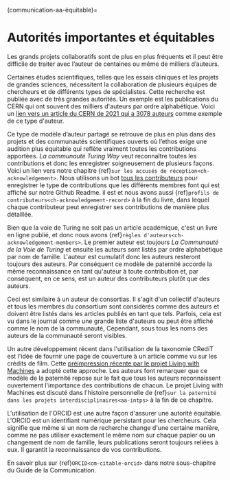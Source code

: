 (communication-aa-équitable)=
# Autorités importantes et équitables

Les grands projets collaboratifs sont de plus en plus fréquents et il peut être difficile de traiter avec l’auteur de centaines ou même de milliers d’auteurs.

Certaines études scientifiques, telles que les essais cliniques et les projets de grandes sciences, nécessitent la collaboration de plusieurs équipes de chercheurs et de différents types de spécialistes. Cette recherche est publiée avec de très grandes autorités. Un exemple est les publications du CERN qui ont souvent des milliers d'auteurs par ordre alphabétique. Voici un [lien vers un article du CERN de 2021 qui a 3078 auteurs](http://cds.cern.ch/record/2753518#) comme exemple de ce type d'auteur.

Ce type de modèle d’auteur partagé se retrouve de plus en plus dans des projets et des communautés scientifiques ouverts où l’ethos exige une audition plus équitable qui reflète vraiment toutes les contributions apportées. *La communauté Turing Way* veut reconnaître toutes les contributions et donc les enregistrer soigneusement de plusieurs façons. Voici un lien vers notre chapitre {ref}`sur les accusés de réception<ch-acknowledgement>`. Nous utilisons un bot [tous les contributeurs](https://allcontributors.org/) pour enregistrer le type de contributions que les différents membres font qui est affiché sur notre Github Readme. il est et nous avons aussi {ref}`profils de contributeurs<ch-acknowledgement-record>` à la fin du livre, dans lequel chaque contributeur peut enregistrer ses contributions de manière plus détaillée.

Bien que la voie de Turing ne soit pas un article académique, c'est un livre en ligne publié, et donc nous avons {ref}`règles d'auteurs<ch-acknowledgement-members>`. Le premier auteur est toujours *La Communauté de la Voie de Turing* et ensuite les auteurs sont listés par ordre alphabétique par nom de famille. L'auteur est cumulatif donc les auteurs resteront toujours des auteurs. Par conséquent ce modèle de paternité accorde la même reconnaissance en tant qu'auteur à toute contribution et, par conséquent, en ce sens, est un auteur des contributeurs plutôt que des auteurs.

Ceci est similaire à un auteur de consortias. Il s'agit d'un collectif d'auteurs et tous les membres du consortium sont considérés comme des auteurs et doivent être listés dans les articles publiés en tant que tels. Parfois, cela est vu dans le journal comme une grande liste d'auteurs ou peut être affiché comme le nom de la communauté, Cependant, sous tous les noms des auteurs de la communauté seront visibles.

Un autre développement récent dans l'utilisation de la taxonomie CRediT est l'idée de fournir une page de couverture à un article comme vu sur les crédits de film. Cette [préimpression récente par le projet Living with Machines](https://livingwithmachines.ac.uk/highlighting-authors-contributions-and-interdisciplinary-collaborations-in-living-with-machines/) a adopté cette approche. Les auteurs font remarquer que ce modèle de la paternité repose sur le fait que tous les auteurs reconnaissent ouvertement l'importance des contributions de chacun. Le projet Living with Machines est discuté dans l'histoire personnelle de {ref}`sur la paternité dans les projets interdisciplinaires<aa-intps>` à la fin de ce chapitre.

L'utilisation de l'ORCID est une autre façon d'assurer une autorité équitable. L'ORCID est un identifiant numérique persistant pour les chercheurs. Cela signifie que même si un nom de recherche change d'une certaine manière, comme ne pas utiliser exactement le même nom sur chaque papier ou un changement de nom de famille, leurs publications seront toujours reliées à eux. Il garantit la reconnaissance de vos contributions.

En savoir plus sur {ref}`ORCID<cm-citable-orcid>` dans notre sous-chapitre du Guide de la Communication. 
